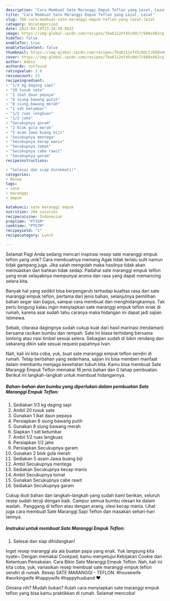 ```yaml
---
description: "Cara Membuat Sate Maranggi Empuk Teflon yang Lezat, Lezat"
title: "Cara Membuat Sate Maranggi Empuk Teflon yang Lezat, Lezat"
slug: 768-cara-membuat-sate-maranggi-empuk-teflon-yang-lezat-lezat
category: Uncategorized
date: 2023-04-19T23:18:50.862Z
image: https://img-global.cpcdn.com/recipes/7ba6112ef45c0dc7/680x482cq70/sate-maranggi-empuk-teflon-foto-resep-utama.jpg
hideToc: false
enableToc: true
enableTocContent: false
thumbnail: https://img-global.cpcdn.com/recipes/7ba6112ef45c0dc7/680x482cq70/sate-maranggi-empuk-teflon-foto-resep-utama.jpg
cover: https://img-global.cpcdn.com/recipes/7ba6112ef45c0dc7/680x482cq70/sate-maranggi-empuk-teflon-foto-resep-utama.jpg
author: Admin
authorAv: notfound
ratingvalue: 3.8
reviewcount: 23
recipeingredient:
- "1/3 kg daging sapi"
- "20 tusuk sate"
- "1 ikat daun pepaya"
- "6 siung bawang putih"
- "8 siung bawang merah"
- "1 sdt ketumbar"
- "1/2 ruas lengkuas"
- "1/2 jahe"
- "Secukupnya garam"
- "2 blok gula merah"
- "5 asam Jawa buang biji"
- "Secukupnya mentega"
- "Secukupnya kecap manis"
- "Secukupnya tomat"
- "Secukupnya cabe rawit"
- "Secukupnya garam"
recipeinstructions:

- "Selesai dan siap dinikmati!"
categories:
- Resep
tags:
- sate
- maranggi
- empuk

katakunci: sate maranggi empuk 
nutrition: 204 calories
recipecuisine: Indonesian
preptime: "PT35M"
cooktime: "PT57M"
recipeyield: "1"
recipecategory: Lunch

---
```



Selamat Pagi Anda sedang mencari inspirasi resep sate maranggi empuk teflon yang unik? Cara membuatnya memang Agak tidak terlalu sulit namun tidak gampang juga. Jika salah mengolah maka hasilnya tidak akan memuaskan dan bahkan tidak sedap. Padahal sate maranggi empuk teflon yang enak selayaknya mempunyai aroma dan rasa yang dapat memancing selera kita.


Banyak hal yang sedikit bisa berpengaruh terhadap kualitas rasa dari sate maranggi empuk teflon, pertama dari jenis bahan, selanjutnya pemilihan bahan segar dan bagus, sampai cara membuat dan menghidangkannya. Tak perlu bingung kalau ingin menyiapkan sate maranggi empuk teflon enak di rumah, karena asal sudah tahu caranya maka hidangan ini dapat jadi sajian istimewa.

Sebab, citarasa dagingnya sudah cukup kuat dari hasil marinasi (rendaman) bersama racikan bumbu dan rempah. Sate ini biasa terhidang bersama lontong atau nasi timbel sesuai selera. Sebagian sudah di bikin rendang dan sekarang dikin sate sesuai request papahnya Ivan.


Nah, kali ini kita coba, yuk, buat sate maranggi empuk teflon sendiri di rumah. Tetap berbahan yang sederhana, sajian ini bisa memberi manfaat dalam membantu menjaga kesehatan tubuh kita. Kamu bisa membuat Sate Maranggi Empuk Teflon memakai 16 jenis bahan dan 0 tahap pembuatan. Berikut ini langkah-langkah untuk membuat hidangannya.

<!--inarticleads1-->

##### Bahan-bahan dan bumbu yang diperlukan dalam pembuatan Sate Maranggi Empuk Teflon:

1. Sediakan 1/3 kg daging sapi
1. Ambil 20 tusuk sate
1. Gunakan 1 ikat daun pepaya
1. Persiapkan 6 siung bawang putih
1. Gunakan 8 siung bawang merah
1. Siapkan 1 sdt ketumbar
1. Ambil 1/2 ruas lengkuas
1. Persiapkan 1/2 jahe
1. Persiapkan Secukupnya garam
1. Gunakan 2 blok gula merah
1. Sediakan 5 asam Jawa buang biji
1. Ambil Secukupnya mentega
1. Sediakan Secukupnya kecap manis
1. Ambil Secukupnya tomat
1. Gunakan Secukupnya cabe rawit
1. Sediakan Secukupnya garam


Cukup ikuti bahan dan langkah-langkah yang sudah kami berikan, seluruh resep sudah teruji dengan baik. Campur semua bumbu olesan ke dalam wadah.. Panggang di teflon atau dengan arang, olesi kecap manis. Lihat juga cara membuat Sate Maranggi Sapi Teflon dan masakan sehari-hari lainnya. 

<!--inarticleads2-->

##### Instruksi untuk membuat Sate Maranggi Empuk Teflon:


1. Selesai dan siap dihidangkan!

Inget resep maranggi ala ala buatan papa yang enak. Yuk langsung kita nyate~ Dengan memakai Cookpad, kamu menyetujui Kebijakan Cookie dan Ketentuan Pemakaian. Cara Bikin Sate Maranggi Empuk Teflon. Nah, kali ini kita coba, yuk, variasikan resep membuat sate maranggi empuk teflon sendiri di rumah. Resep SATE MARANGGI - TEFLON. #housewife #workingwife #happywife #happyhusband ♥️. 

Gimana nih? Mudah bukan? Itulah cara menyiapkan sate maranggi empuk teflon yang bisa kamu praktikkan di rumah. Selamat mencoba!
